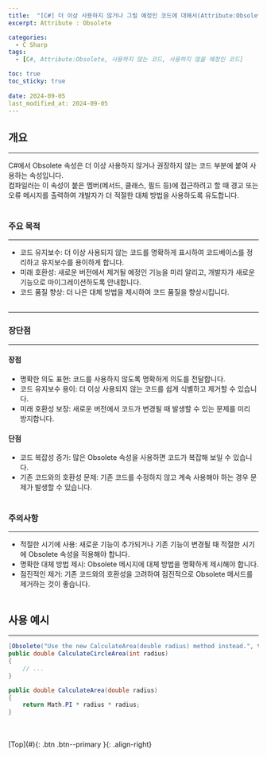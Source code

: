 ```yaml
---
title:  "[C#] 더 이상 사용하지 않거나 그럴 예정인 코드에 대해서(Attribute:Obsolete)"
excerpt: Attribute : Obsolete

categories:
  - C Sharp
tags:
  - [C#, Attribute:Obsolete, 사용하지 않는 코드, 사용하지 않을 예정인 코드]

toc: true
toc_sticky: true
 
date: 2024-09-05
last_modified_at: 2024-09-05
---
```


## 개요
---
C#에서 Obsolete 속성은 더 이상 사용하지 않거나 권장하지 않는 코드 부분에 붙여 사용하는 속성입니다. <br>
컴파일러는 이 속성이 붙은 멤버(메서드, 클래스, 필드 등)에 접근하려고 할 때 경고 또는 오류 메시지를 출력하여 개발자가 더 적절한 대체 방법을 사용하도록 유도합니다.<br><br>

### 주요 목적
---
* 코드 유지보수: 더 이상 사용되지 않는 코드를 명확하게 표시하여 코드베이스를 정리하고 유지보수를 용이하게 합니다.
* 미래 호환성: 새로운 버전에서 제거될 예정인 기능을 미리 알리고, 개발자가 새로운 기능으로 마이그레이션하도록 안내합니다.
* 코드 품질 향상: 더 나은 대체 방법을 제시하여 코드 품질을 향상시킵니다.<br><br>

---
### 장단점
---
#### 장점
* 명확한 의도 표현: 코드를 사용하지 않도록 명확하게 의도를 전달합니다.
* 코드 유지보수 용이: 더 이상 사용되지 않는 코드를 쉽게 식별하고 제거할 수 있습니다.
* 미래 호환성 보장: 새로운 버전에서 코드가 변경될 때 발생할 수 있는 문제를 미리 방지합니다.<br>

#### 단점
* 코드 복잡성 증가: 많은 Obsolete 속성을 사용하면 코드가 복잡해 보일 수 있습니다.
* 기존 코드와의 호환성 문제: 기존 코드를 수정하지 않고 계속 사용해야 하는 경우 문제가 발생할 수 있습니다.<br><br>


### 주의사항
---
* 적절한 시기에 사용: 새로운 기능이 추가되거나 기존 기능이 변경될 때 적절한 시기에 Obsolete 속성을 적용해야 합니다.
* 명확한 대체 방법 제시: Obsolete 메시지에 대체 방법을 명확하게 제시해야 합니다.
* 점진적인 제거: 기존 코드와의 호환성을 고려하여 점진적으로 Obsolete 메서드를 제거하는 것이 좋습니다.<br><br>


## 사용 예시
---

```c#
[Obsolete("Use the new CalculateArea(double radius) method instead.", true)]
public double CalculateCircleArea(int radius)
{
    // ...
}

public double CalculateArea(double radius)
{
    return Math.PI * radius * radius;
}
```
<br>


<br>
[Top](#){: .btn .btn--primary }{: .align-right}